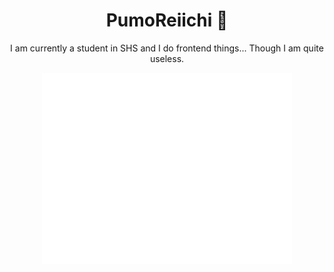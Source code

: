 <h1 align="center">PumoReiichi 🧡</h1>
<p align="center">I am currently a student in SHS and I do frontend things... Though I am quite useless.</p>

<p align="center"><img src="/github-metrics.svg" alt="Metrics" width="400"></p>
